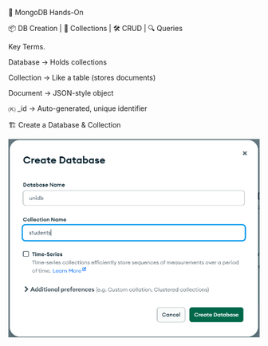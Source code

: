 🍃 MongoDB Hands-On

📦 DB Creation | 📁 Collections | 🛠️ CRUD | 🔍 Queries



Key Terms.

  Database → Holds collections

  Collection → Like a table (stores documents)

  Document → JSON-style object

  🄚 _id →  Auto-generated, unique identifier



🏗️ Create a Database & Collection


!['1.createDB.png'](./Images/1.createDB.png)

